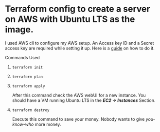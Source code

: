 # Terraform config to create a server on AWS with Ubuntu LTS as the image.

I used AWS cli to configure my AWS setup. An Access key ID and a Secret access key are required while setting it up.
Here is a [guide](https://docs.aws.amazon.com/general/latest/gr/aws-sec-cred-types.html) on how to do it.

Commands Used

1. `terraform init`

2. `terraform plan`

3. `terraform apply`
    
    After this command check the AWS webUI for a new instance. You should have a VM running Ubuntu LTS in the _**EC2 -> Instances**_ Section.

4. `terraform destroy`

    Execute this command to save your money. Nobody wants to give _you-know-who_ more money.
